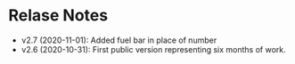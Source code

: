 Relase Notes
============

  - v2.7 (2020-11-01): Added fuel bar in place of number
  - v2.6 (2020-10-31): First public version representing six months of work.